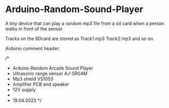 # Arduino-Random-Sound-Player

A tiny device that can play a random mp3 file from a sd card when a person walks in front of the sensor.

Tracks on the SDcard are stored as Track1.mp3 Track2.mp3 and so on.


Arduino comment header:

/*
 * Arduino Random Arcade Sound Player
 * Ultrasonic range sensor AJ-SR04M
 * Mp3 shield VS1053
 * Amplifier PCB and speaker
 * 12V supply
 * 
 * 19.04.2023
 */
